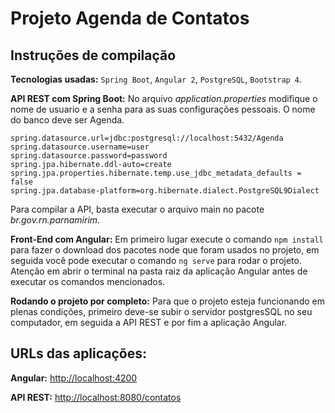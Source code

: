 # Projeto Agenda de Contatos

## Instruções de compilação

__Tecnologias usadas:__ 
`Spring Boot`, `Angular 2`, `PostgreSQL`, `Bootstrap 4`.

__API REST com Spring Boot:__ No arquivo *application.properties* modifique o nome de usuario e a senha para as suas configurações pessoais. O nome do banco deve ser Agenda.
```
spring.datasource.url=jdbc:postgresql://localhost:5432/Agenda
spring.datasource.username=user
spring.datasource.password=password
spring.jpa.hibernate.ddl-auto=create
spring.jpa.properties.hibernate.temp.use_jdbc_metadata_defaults = false
spring.jpa.database-platform=org.hibernate.dialect.PostgreSQL9Dialect

```

Para compilar a API, basta executar o arquivo main no pacote *br.gov.rn.parnamirim*.

__Front-End com Angular:__ Em primeiro lugar execute o comando `npm install` para fazer o download dos pacotes node que foram usados no projeto, em seguida você pode executar o comando `ng serve` para rodar o projeto. Atenção em abrir o terminal na pasta raiz da aplicação Angular antes de executar os comandos mencionados.

__Rodando o projeto por completo:__ Para que o projeto esteja funcionando em plenas condições, primeiro deve-se subir o servidor postgresSQL no seu computador, em seguida a API REST e por fim a aplicação Angular.

## URLs das aplicações: 

__Angular:__   <http://localhost:4200>

__API REST:__  <http://localhost:8080/contatos>


